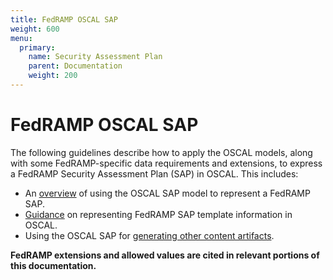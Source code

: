 ```yaml
---
title: FedRAMP OSCAL SAP
weight: 600
menu:
  primary:
    name: Security Assessment Plan
    parent: Documentation
    weight: 200
---
```

# FedRAMP OSCAL SAP

The following guidelines describe how to apply the OSCAL models, along with some FedRAMP-specific data requirements and extensions, to express a FedRAMP Security Assessment Plan (SAP) in OSCAL. This includes:

- An [overview](3-working-with-oscal-files) of using the OSCAL SAP model to represent a FedRAMP SAP.
- [Guidance](4-sap-template-to-oscal-mapping) on representing FedRAMP SAP template information in OSCAL.
- Using the OSCAL SAP for [generating other content artifacts](5-generated-content).

**FedRAMP extensions and allowed values are cited in relevant portions of this documentation.**
